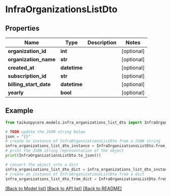 # InfraOrganizationsListDto


## Properties

Name | Type | Description | Notes
------------ | ------------- | ------------- | -------------
**organization_id** | **int** |  | [optional] 
**organization_name** | **str** |  | [optional] 
**created_at** | **datetime** |  | [optional] 
**subscription_id** | **str** |  | [optional] 
**billing_start_date** | **datetime** |  | [optional] 
**yearly** | **bool** |  | [optional] 

## Example

```python
from taikunpycore.models.infra_organizations_list_dto import InfraOrganizationsListDto

# TODO update the JSON string below
json = "{}"
# create an instance of InfraOrganizationsListDto from a JSON string
infra_organizations_list_dto_instance = InfraOrganizationsListDto.from_json(json)
# print the JSON string representation of the object
print(InfraOrganizationsListDto.to_json())

# convert the object into a dict
infra_organizations_list_dto_dict = infra_organizations_list_dto_instance.to_dict()
# create an instance of InfraOrganizationsListDto from a dict
infra_organizations_list_dto_from_dict = InfraOrganizationsListDto.from_dict(infra_organizations_list_dto_dict)
```
[[Back to Model list]](../README.md#documentation-for-models) [[Back to API list]](../README.md#documentation-for-api-endpoints) [[Back to README]](../README.md)


